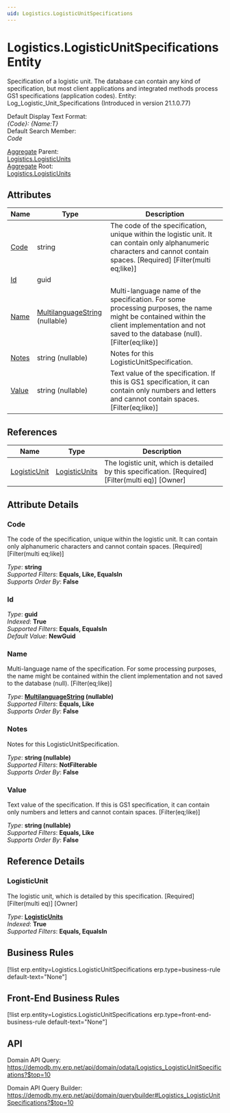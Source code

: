 ```yaml
---
uid: Logistics.LogisticUnitSpecifications
---
```

# Logistics.LogisticUnitSpecifications Entity

Specification of a logistic unit. The database can contain any kind of specification, but most client applications and integrated methods process GS1 specifications (application codes). Entity: Log_Logistic_Unit_Specifications (Introduced in version 21.1.0.77)

Default Display Text Format:  
_{Code}: {Name:T}_  
Default Search Member:  
_Code_  

[Aggregate](xref:aggregates) Parent:  
[Logistics.LogisticUnits](Logistics.LogisticUnits.md)  
[Aggregate](xref:aggregates) Root:  
[Logistics.LogisticUnits](Logistics.LogisticUnits.md)  

## Attributes

| Name | Type | Description |
| ---- | ---- | --- |
| [Code](Logistics.LogisticUnitSpecifications.md#code) | string | The code of the specification, unique within the logistic unit. It can contain only alphanumeric characters and cannot contain spaces. [Required] [Filter(multi eq;like)] 
| [Id](Logistics.LogisticUnitSpecifications.md#id) | guid |  
| [Name](Logistics.LogisticUnitSpecifications.md#name) | [MultilanguageString](../data-types.md#multilanguagestring) (nullable) | Multi-language name of the specification. For some processing purposes, the name might be contained within the client implementation and not saved to the database (null). [Filter(eq;like)] 
| [Notes](Logistics.LogisticUnitSpecifications.md#notes) | string (nullable) | Notes for this LogisticUnitSpecification. 
| [Value](Logistics.LogisticUnitSpecifications.md#value) | string (nullable) | Text value of the specification. If this is GS1 specification, it can contain only numbers and letters and cannot contain spaces. [Filter(eq;like)] 

## References

| Name | Type | Description |
| ---- | ---- | --- |
| [LogisticUnit](Logistics.LogisticUnitSpecifications.md#logisticunit) | [LogisticUnits](Logistics.LogisticUnits.md) | The logistic unit, which is detailed by this specification. [Required] [Filter(multi eq)] [Owner] |


## Attribute Details

### Code

The code of the specification, unique within the logistic unit. It can contain only alphanumeric characters and cannot contain spaces. [Required] [Filter(multi eq;like)]

_Type_: **string**  
_Supported Filters_: **Equals, Like, EqualsIn**  
_Supports Order By_: **False**  

### Id

_Type_: **guid**  
_Indexed_: **True**  
_Supported Filters_: **Equals, EqualsIn**  
_Default Value_: **NewGuid**  

### Name

Multi-language name of the specification. For some processing purposes, the name might be contained within the client implementation and not saved to the database (null). [Filter(eq;like)]

_Type_: **[MultilanguageString](../data-types.md#multilanguagestring) (nullable)**  
_Supported Filters_: **Equals, Like**  
_Supports Order By_: **False**  

### Notes

Notes for this LogisticUnitSpecification.

_Type_: **string (nullable)**  
_Supported Filters_: **NotFilterable**  
_Supports Order By_: **False**  

### Value

Text value of the specification. If this is GS1 specification, it can contain only numbers and letters and cannot contain spaces. [Filter(eq;like)]

_Type_: **string (nullable)**  
_Supported Filters_: **Equals, Like**  
_Supports Order By_: **False**  


## Reference Details

### LogisticUnit

The logistic unit, which is detailed by this specification. [Required] [Filter(multi eq)] [Owner]

_Type_: **[LogisticUnits](Logistics.LogisticUnits.md)**  
_Indexed_: **True**  
_Supported Filters_: **Equals, EqualsIn**  



## Business Rules

[!list erp.entity=Logistics.LogisticUnitSpecifications erp.type=business-rule default-text="None"]

## Front-End Business Rules

[!list erp.entity=Logistics.LogisticUnitSpecifications erp.type=front-end-business-rule default-text="None"]

## API

Domain API Query:
<https://demodb.my.erp.net/api/domain/odata/Logistics_LogisticUnitSpecifications?$top=10>

Domain API Query Builder:
<https://demodb.my.erp.net/api/domain/querybuilder#Logistics_LogisticUnitSpecifications?$top=10>

